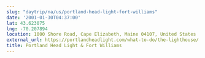 ```yaml
---
slug: "daytrip/na/us/portland-head-light-fort-williams"
date: '2001-01-30T04:37:00'
lat: 43.623075
lng: -70.207894
location: 1000 Shore Road, Cape Elizabeth, Maine 04107, United States
external_url: https://portlandheadlight.com/what-to-do/the-lighthouse/
title: Portland Head Light & Fort Williams
---
```



